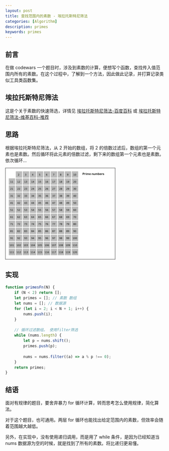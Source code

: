 ```yaml
---
layout: post
title: 查找范围内的素数 - 埃拉托斯特尼筛法
categories: [Algorithm]
description: primes
keywords: primes
---
```


## 前言

在做 codewars 一个题目时，涉及到素数的计算，便想写个函数，查找传入值范围内所有的素数。在这个过程中，了解到一个方法，因此做此记录，并打算记录类似工具类函数集。

## 埃拉托斯特尼筛法

这是个关于素数的快速筛选，详情见 <a target="_blank" href="https://baike.baidu.com/item/%E5%9F%83%E6%8B%89%E6%89%98%E6%96%AF%E7%89%B9%E5%B0%BC%E7%AD%9B%E6%B3%95"> 埃拉托斯特尼筛法-百度百科</a> 或 <a target="_blank" href="https://zh.wikipedia.org/zh-cn/%E5%9F%83%E6%8B%89%E6%89%98%E6%96%AF%E7%89%B9%E5%B0%BC%E7%AD%9B%E6%B3%95"> 埃拉托斯特尼筛法-维基百科-推荐</a>

## 思路

根据埃拉托斯特尼筛法，从 2 开始的数组，将 2 的倍数过滤后，数组的第一个元素也是素数。然后循环将此元素的倍数过滤，剩下来的数组第一个元素也是素数。依次循环…

![动画](/images/blog/prime.gif)

## 实现

```javascript
function primesFn(N) {
    if (N < 2) return [];
    let primes = []; // 素数 数组
    let nums = []; // 数据源
    for (let i = 2; i < N + 1; i++) {
        nums.push(i);
    }

    // 循环过滤数组。 使用filter筛选
    while (nums.length) {
        let p = nums.shift();
        primes.push(p);

        nums = nums.filter((a) => a % p !== 0);
    }
    return primes;
}
```

## 结语

面对有规律的题目，要舍弃暴力 for 循环计算，转而思考怎么使用规律，简化算法。

对于这个题目，也可通用。两层 for 循环也能找出给定范围内的素数，但效率会随着范围越大越低。

另外，在实现中，没有使用递归调用，而是用了 while 条件，是因为已经知道当 nums 数据源为空的时候，就是找到了所有的素数。将比递归更易懂。
